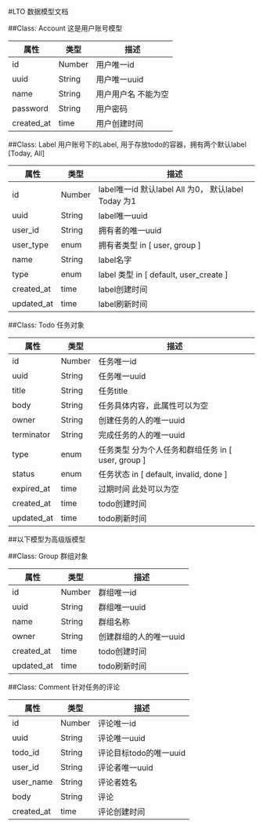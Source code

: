 #LTO 数据模型文档

##Class: Account
这是用户账号模型

属性 	    |  类型 	 |  描述
-----------|---------|--------
id			 | Number  | 用户唯一id
uuid       | String  | 用户唯一uuid
name		 | String	 | 用户用户名 不能为空
password   | String  | 用户密码
created_at | time    | 用户创建时间

##Class: Label
用户账号下的Label, 用于存放todo的容器，拥有两个默认label [Today, All]

属性 	    |  类型 	 |  描述
-----------|---------|--------
id			 | Number  | label唯一id 默认label All 为0， 默认label Today 为1
uuid       | String  | label唯一uuid
user_id    | String  | 拥有者的唯一uuid
user_type  | enum    | 拥有者类型 in [ user, group ]
name		 | String  | label名字
type       | enum    | label 类型 in [ default, user_create ]
created_at | time    | label创建时间
updated_at | time    | label刷新时间

##Class: Todo
任务对象

属性 	    |  类型 	 |  描述
-----------|---------|--------
id   		 | Number  | 任务唯一id
uuid       | String  | 任务唯一uuid
title      | String  | 任务title
body       | String  | 任务具体内容，此属性可以为空
owner		 | String  | 创建任务的人的唯一uuid
terminator | String  | 完成任务的人的唯一uuid
type       | enum    | 任务类型 分为个人任务和群组任务 in [ user, group ] 
status     | enum    | 任务状态 in [ default, invalid, done ]
expired_at | time    | 过期时间 此处可以为空
created_at | time    | todo创建时间
updated_at | time    | todo刷新时间


##以下模型为高级版模型

##Class: Group
群组对象

属性 	    |  类型 	 |  描述
-----------|---------|--------
id         | Number  | 群组唯一id
uuid       | String  | 群组唯一uuid
name       | String  | 群组名称
owner      | String  | 创建群组的人的唯一uuid
created_at | time    | todo创建时间
updated_at | time    | todo刷新时间


##Class: Comment
针对任务的评论

属性 	    |  类型 	 |  描述
-----------|---------|--------
id			 | Number  | 评论唯一id
uuid       | String  | 评论唯一uuid
todo_id    | String  | 评论目标todo的唯一uuid
user_id    | String  | 评论者唯一uuid
user_name  | String  | 评论者姓名
body 		 | String  | 评论
created_at | time    | 评论创建时间
